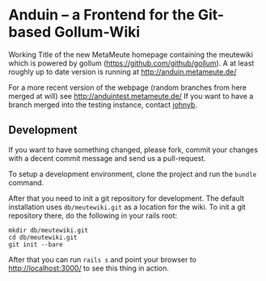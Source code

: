 Anduin – a Frontend for the Git-based Gollum-Wiki
=============

Working Title of the new MetaMeute homepage containing the meutewiki which is powered by gollum
(https://github.com/github/gollum).
A at least roughly up to date version is running at http://anduin.metameute.de/

For a more recent version of the webpage (random branches from here merged at will) see http://anduintest.metameute.de/
If you want to have a branch merged into the testing instance, contact [johnyb](https://github.com/johnyb).

Development
-----------

If you want to have something changed, please fork, commit your changes with a decent commit message and send us
a pull-request.

To setup a development environment, clone the project and run the `bundle` command.

After that you need to init a git repository for development. The default installation uses `db/meutewiki.git` as
a location for the wiki.
To init a git repository there, do the following in your rails root:

```
mkdir db/meutewiki.git
cd db/meutewiki.git
git init --bare
```

After that you can run `rails s` and point your browser to [http://localhost:3000/](http://localhost:3000) to see this
thing in action.